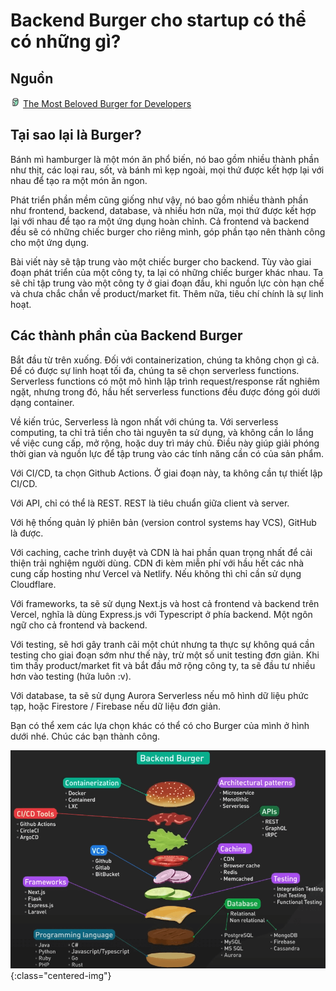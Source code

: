 # Backend Burger cho startup có thể có những gì?

## Nguồn

<img src="../../assets/images/bytebytego.png" width="16" height="16"/> [The Most Beloved Burger for Developers](https://www.youtube.com/watch?v=7swoLEqABhQ)

## Tại sao lại là Burger?

Bánh mì hamburger là một món ăn phổ biến, nó bao gồm nhiều thành phần như thịt, các loại rau, sốt, và bánh mì kẹp ngoài, mọi thứ được kết hợp lại với nhau để tạo ra một món ăn ngon.

Phát triển phần mềm cũng giống như vậy, nó bao gồm nhiều thành phần như frontend, backend, database, và nhiều hơn nữa, mọi thứ được kết hợp lại với nhau để tạo ra một ứng dụng hoàn chỉnh. Cả frontend và backend đều sẽ có những chiếc burger cho riêng mình, góp phần tạo nên thành công cho một ứng dụng.

Bài viết này sẽ tập trung vào một chiếc burger cho backend. Tùy vào giai đoạn phát triển của một công ty, ta lại có những chiếc burger khác nhau. Ta sẽ chỉ tập trung vào một công ty ở giai đoạn đầu, khi nguồn lực còn hạn chế và chưa chắc chắn về product/market fit. Thêm nữa, tiêu chí chính là sự linh hoạt.

## Các thành phần của Backend Burger

Bắt đầu từ trên xuống. Đối với containerization, chúng ta không chọn gì cả. Để có được sự linh hoạt tối đa, chúng ta sẽ chọn serverless functions. Serverless functions có một mô hình lập trình request/response rất nghiêm ngặt, nhưng trong đó, hầu hết serverless functions đều được đóng gói dưới dạng container.

Về kiến trúc, Serverless là ngon nhất với chúng ta. Với serverless computing, ta chỉ trả tiền cho tài nguyên ta sử dụng, và không cần lo lắng về việc cung cấp, mở rộng, hoặc duy trì máy chủ. Điều này giúp giải phóng thời gian và nguồn lực để tập trung vào các tính năng cần có của sản phẩm.

Với CI/CD, ta chọn Github Actions. Ở giai đoạn này, ta không cần tự thiết lập CI/CD.

Với API, chỉ có thể là REST. REST là tiêu chuẩn giữa client và server.

Với hệ thống quản lý phiên bản (version control systems hay VCS), GitHub là được.

Với caching, cache trình duyệt và CDN là hai phần quan trọng nhất để cải thiện trải nghiệm người dùng. CDN đi kèm miễn phí với hầu hết các nhà cung cấp hosting như Vercel và Netlify. Nếu không thì chỉ cần sử dụng Cloudflare.

Với frameworks, ta sẽ sử dụng Next.js và host cả frontend và backend trên Vercel, nghĩa là dùng Express.js với Typescript ở phía backend. Một ngôn ngữ cho cả frontend và backend.

Với testing, sẽ hơi gây tranh cãi một chút nhưng ta thực sự không quá cần testing cho giai đoạn sớm như thế này, trừ một số unit testing đơn giản. Khi tìm thấy product/market fit và bắt đầu mở rộng công ty, ta sẽ đầu tư nhiều hơn vào testing (hứa luôn :v).

Với database, ta sẽ sử dụng Aurora Serverless nếu mô hình dữ liệu phức tạp, hoặc Firestore / Firebase nếu dữ liệu đơn giản.

Bạn có thể xem các lựa chọn khác có thể có cho Burger của mình ở hình dưới nhé. Chúc các bạn thành công.

![](../assets/ByteByteGo/backend-burger/figure1.png){:class="centered-img"}
